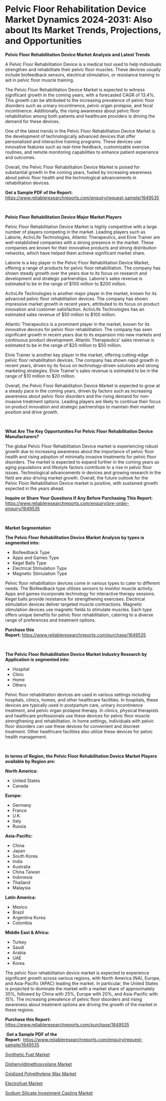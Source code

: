 <p><h1>Pelvic Floor Rehabilitation Device Market Dynamics 2024-2031: Also about Its Market Trends, Projections, and Opportunities</h1></p><p><strong>Pelvic Floor Rehabilitation Device Market Analysis and Latest Trends</strong></p>
<p><p>A Pelvic Floor Rehabilitation Device is a medical tool used to help individuals strengthen and rehabilitate their pelvic floor muscles. These devices usually include biofeedback sensors, electrical stimulation, or resistance training to aid in pelvic floor muscle training.</p><p>The Pelvic Floor Rehabilitation Device Market is expected to witness significant growth in the coming years, with a forecasted CAGR of 13.4%. This growth can be attributed to the increasing prevalence of pelvic floor disorders such as urinary incontinence, pelvic organ prolapse, and fecal incontinence. Additionally, the rising awareness about pelvic floor rehabilitation among both patients and healthcare providers is driving the demand for these devices.</p><p>One of the latest trends in the Pelvic Floor Rehabilitation Device Market is the development of technologically advanced devices that offer personalized and interactive training programs. These devices use innovative features such as real-time feedback, customizable exercise routines, and remote monitoring capabilities to enhance patient experience and outcomes.</p><p>Overall, the Pelvic Floor Rehabilitation Device Market is poised for substantial growth in the coming years, fueled by increasing awareness about pelvic floor health and the technological advancements in rehabilitation devices.</p></p>
<p><strong>Get a Sample PDF of the Report:&nbsp;</strong> <a href="https://www.reliableresearchreports.com/enquiry/request-sample/1649535">https://www.reliableresearchreports.com/enquiry/request-sample/1649535</a></p>
<p>&nbsp;</p>
<p><strong>Pelvic Floor Rehabilitation Device Major Market Players</strong></p>
<p><p>Pelvic Floor Rehabilitation Device Market is highly competitive with a large number of players competing in the market. Leading players such as Laborie, ActivLife Technologies, Atlantic Therapeutics, and Elvie Trainer are well-established companies with a strong presence in the market. These companies are known for their innovative products and strong distribution networks, which have helped them achieve significant market share.</p><p>Laborie is a key player in the Pelvic Floor Rehabilitation Device Market, offering a range of products for pelvic floor rehabilitation. The company has shown steady growth over the years due to its focus on research and development and strategic partnerships. Laborie's sales revenue is estimated to be in the range of $100 million to $200 million.</p><p>ActivLife Technologies is another major player in the market, known for its advanced pelvic floor rehabilitation devices. The company has shown impressive market growth in recent years, attributed to its focus on product innovation and customer satisfaction. ActivLife Technologies has an estimated sales revenue of $50 million to $100 million.</p><p>Atlantic Therapeutics is a prominent player in the market, known for its innovative devices for pelvic floor rehabilitation. The company has seen significant growth in recent years due to its expansion into new markets and continuous product development. Atlantic Therapeutics' sales revenue is estimated to be in the range of $20 million to $50 million.</p><p>Elvie Trainer is another key player in the market, offering cutting-edge pelvic floor rehabilitation devices. The company has shown rapid growth in recent years, driven by its focus on technology-driven solutions and strong marketing strategies. Elvie Trainer's sales revenue is estimated to be in the range of $10 million to $20 million. </p><p>Overall, the Pelvic Floor Rehabilitation Device Market is expected to grow at a steady pace in the coming years, driven by factors such as increasing awareness about pelvic floor disorders and the rising demand for non-invasive treatment options. Leading players are likely to continue their focus on product innovation and strategic partnerships to maintain their market position and drive growth.</p></p>
<p>&nbsp;</p>
<p><strong>What Are The Key Opportunities For Pelvic Floor Rehabilitation Device Manufacturers?</strong></p>
<p><p>The global Pelvic Floor Rehabilitation Device market is experiencing robust growth due to increasing awareness about the importance of pelvic floor health and rising adoption of minimally invasive treatments for pelvic floor disorders. The market is expected to expand further in the coming years as aging populations and lifestyle factors contribute to a rise in pelvic floor issues. Technological advancements in devices and growing research in the field are also driving market growth. Overall, the future outlook for the Pelvic Floor Rehabilitation Device market is positive, with sustained growth expected in the years ahead.</p></p>
<p><strong>Inquire or Share Your Questions If Any Before Purchasing This Report:</strong> <a href="https://www.reliableresearchreports.com/enquiry/pre-order-enquiry/1649535">https://www.reliableresearchreports.com/enquiry/pre-order-enquiry/1649535</a></p>
<p>&nbsp;</p>
<p><strong>Market Segmentation</strong></p>
<p><strong>The Pelvic Floor Rehabilitation Device Market Analysis by types is segmented into:</strong></p>
<p><ul><li>Biofeedback Type</li><li>Apps and Games Type</li><li>Kegel Balls Type</li><li>Electrical Stimulation Type</li><li>Magnetic Stimulation Type</li></ul></p>
<p><p>Pelvic floor rehabilitation devices come in various types to cater to different needs. The Biofeedback type utilizes sensors to monitor muscle activity. Apps and games incorporate technology for interactive therapy sessions. Kegel balls provide resistance for strengthening exercises. Electrical stimulation devices deliver targeted muscle contractions. Magnetic stimulation devices use magnetic fields to stimulate muscles. Each type offers unique benefits for pelvic floor rehabilitation, catering to a diverse range of preferences and treatment options.</p></p>
<p><strong>Purchase this Report:&nbsp;</strong><a href="https://www.reliableresearchreports.com/purchase/1649535">https://www.reliableresearchreports.com/purchase/1649535</a></p>
<p>&nbsp;</p>
<p><strong>The Pelvic Floor Rehabilitation Device Market Industry Research by Application is segmented into:</strong></p>
<p><ul><li>Hospital</li><li>Clinic</li><li>Home</li><li>Others</li></ul></p>
<p><p>Pelvic floor rehabilitation devices are used in various settings including hospitals, clinics, homes, and other healthcare facilities. In hospitals, these devices are typically used in postpartum care, urinary incontinence treatment, and pelvic organ prolapse therapy. In clinics, physical therapists and healthcare professionals use these devices for pelvic floor muscle strengthening and rehabilitation. In home settings, individuals with pelvic floor disorders can use these devices for convenient and discreet treatment. Other healthcare facilities also utilize these devices for pelvic health management.</p></p>
<p>&nbsp;</p>
<p><strong>In terms of Region, the Pelvic Floor Rehabilitation Device Market Players available by Region are:</strong></p>
<p>
    <p> <strong> North America: </strong>
        <ul>
            <li>United States</li>
            <li>Canada</li>
        </ul>
        </p> 
    <p> <strong> Europe: </strong>
        <ul>
            <li>Germany</li>
            <li>France</li>
            <li>U.K.</li>
            <li>Italy</li>
            <li>Russia</li>
        </ul>
        </p> 
    <p> <strong> Asia-Pacific: </strong>
        <ul>
            <li>China</li>
            <li>Japan</li>
            <li>South Korea</li>
            <li>India</li>
            <li>Australia</li>
            <li>China Taiwan</li>
            <li>Indonesia</li>
            <li>Thailand</li>
            <li>Malaysia</li>
        </ul>
        </p> 
    <p> <strong> Latin America: </strong>
        <ul>
            <li>Mexico</li>
            <li>Brazil</li>
            <li>Argentina Korea</li>
            <li>Colombia</li>
        </ul>
        </p> 
    <p> <strong> Middle East & Africa: </strong>
        <ul>
            <li>Turkey</li>
            <li>Saudi</li>
            <li>Arabia</li>
            <li>UAE</li>
            <li>Korea</li>
        </ul>
    </p>
    </p>
<p><p>The pelvic floor rehabilitation device market is expected to experience significant growth across various regions, with North America (NA), Europe, and Asia-Pacific (APAC) leading the market. In particular, the United States is projected to dominate the market with a market share of approximately 35%, followed by China with 25%, Europe with 20%, and Asia-Pacific with 15%. The increasing prevalence of pelvic floor disorders and rising awareness about treatment options are driving the growth of the market in these regions.</p></p>
<p><strong>Purchase this Report: </strong><a href="https://www.reliableresearchreports.com/purchase/1649535">https://www.reliableresearchreports.com/purchase/1649535</a></p>
<p>&nbsp;<strong>Get a Sample PDF of the Report:&nbsp;&nbsp;</strong><a href="https://www.reliableresearchreports.com/enquiry/request-sample/1649535">https://www.reliableresearchreports.com/enquiry/request-sample/1649535</a></p>
<p><strong></strong></p>
<p><p><a href="https://medium.com/@geoanderson1978/synthetic-fuel-market-competitive-analysis-market-trends-and-forecast-to-2031-ca486b23401e">Synthetic Fuel Market</a></p><p><a href="https://medium.com/@geoanderson1978/diphenyldimethoxysilane-market-report-reveals-the-latest-trends-and-growth-opportunities-of-this-5e86946c5ae7">Diphenyldimethoxysilane Market</a></p><p><a href="https://medium.com/@nayelibosco/oxidized-polyethylene-wax-market-comprehensive-assessment-by-type-application-and-geography-86eb35c2d0fd">Oxidized Polyethylene Wax Market</a></p><p><a href="https://medium.com/@geoanderson1978/electrofuel-market-outlook-industry-overview-and-forecast-2024-to-2031-c62537b19559">Electrofuel Market</a></p><p><a href="https://medium.com/@nelsonhauck/sodium-silicate-investment-casting-market-size-market-outlook-and-market-forecast-2024-to-2031-41e7d38dd8f6">Sodium Silicate Investment Casting Market</a></p></p>